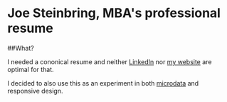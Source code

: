 Joe Steinbring, MBA's professional resume
======

##What?

I needed a cononical resume and neither [LinkedIn](http://www.linkedin.com/in/steinbring/) nor [my website](https://jws.dev/Resume.html) are optimal for that.  

I decided to also use this as an experiment in both [microdata](http://schema.org/) and responsive design.
